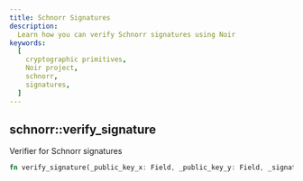 ```yaml
---
title: Schnorr Signatures
description:
  Learn how you can verify Schnorr signatures using Noir
keywords:
  [
    cryptographic primitives,
    Noir project,
    schnorr,
    signatures,
  ]
---
```



## schnorr::verify_signature

Verifier for Schnorr signatures

```rust
fn verify_signature(_public_key_x: Field, _public_key_y: Field, _signature: [u8; 64], _message: [u8]) -> Field
```
